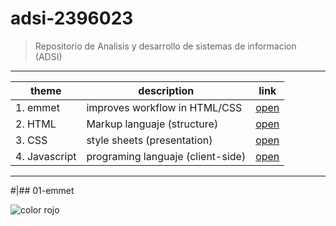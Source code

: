 # adsi-2396023
> Repositorio de Analisis y desarrollo de sistemas de informacion (ADSI)
---
|theme | description | link 
| --- | --- | --- |
|1. emmet      |improves workflow in HTML/CSS     |[open](01emmet)
|2. HTML       |Markup languaje (structure)       |[open](02HTML)
|3. CSS        |style sheets (presentation)       |[open](03CSS) 
|4. Javascript |programing languaje (client-side) |[open](04Javascript)
---
#|## 01-emmet

![color rojo](https://encrypted-tbn0.gstatic.com/images?q=tbn:ANd9GcRAQV5BT-FCXevryOtcMRtYQJryQtsPcD42Vg&usqp=CAU)